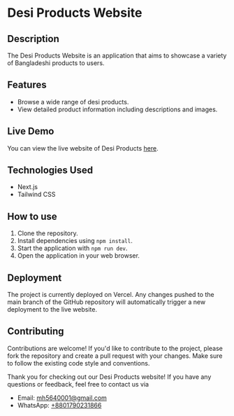 # Desi Products Website

## Description

The Desi Products Website is an application that aims to showcase a variety of Bangladeshi products to users.

## Features

- Browse a wide range of desi products.
- View detailed product information including descriptions and images.

## Live Demo

You can view the live website of Desi Products [here](https://desiproducts.vercel.app).

## Technologies Used

- Next.js
- Tailwind CSS

## How to use

1. Clone the repository.
2. Install dependencies using `npm install`.
3. Start the application with `npm run dev`.
4. Open the application in your web browser.



## Deployment

The project is currently deployed on Vercel. Any changes pushed to the main branch of the GitHub repository will automatically trigger a new deployment to the live website.

## Contributing

Contributions are welcome! If you'd like to contribute to the project, please fork the repository and create a pull request with your changes. Make sure to follow the existing code style and conventions.




Thank you for checking out our Desi Products website! 
If you have any questions or feedback, 
feel free to contact us via

- Email: [mh5640001@gmail.com](mailto:mh5640001@gmail.com)
- WhatsApp: [+8801790231866](https://wa.me/8801790231866)